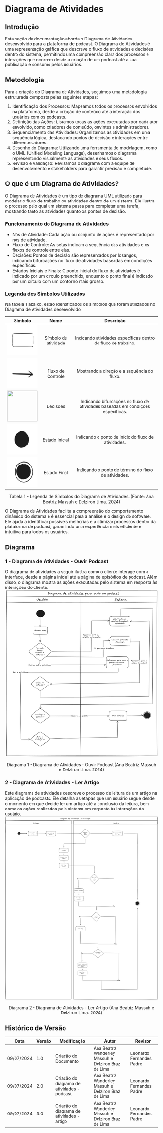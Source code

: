 # Diagrama de Atividades

## Introdução

Esta seção da documentação aborda o Diagrama de Atividades desenvolvido para a plataforma de podcast. O Diagrama de Atividades é uma representação gráfica que descreve o fluxo de atividades e decisões dentro do sistema, permitindo uma compreensão clara dos processos e interações que ocorrem desde a criação de um podcast até a sua publicação e consumo pelos usuários.

## Metodologia

Para a criação do Diagrama de Atividades, seguimos uma metodologia estruturada composta pelas seguintes etapas:

1. Identificação dos Processos: Mapeamos todos os processos envolvidos na plataforma, desde a criação de conteúdo até a interação dos usuários com os podcasts.
2. Definição das Ações: Listamos todas as ações executadas por cada ator envolvido, como criadores de conteúdo, ouvintes e administradores.
3. Sequenciamento das Atividades: Organizamos as atividades em uma sequência lógica, destacando pontos de decisão e interações entre diferentes atores.
4. Desenho do Diagrama: Utilizando uma ferramenta de modelagem, como o UML (Unified Modeling Language), desenhamos o diagrama representando visualmente as atividades e seus fluxos.
5. Revisão e Validação: Revisamos o diagrama com a equipe de desenvolvimento e stakeholders para garantir precisão e completude.

## O que é um Diagrama de Atividades?

O Diagrama de Atividades é um tipo de diagrama UML utilizado para modelar o fluxo de trabalho ou atividades dentro de um sistema. Ele ilustra o processo pelo qual um sistema passa para completar uma tarefa, mostrando tanto as atividades quanto os pontos de decisão.

### Funcionamento do Diagrama de Atividades

  * Nós de Atividade: Cada ação ou conjunto de ações é representado por nós de atividade.
  * Fluxo de Controle: As setas indicam a sequência das atividades e os fluxos de controle entre elas.
  * Decisões: Pontos de decisão são representados por losangos, indicando bifurcações no fluxo de atividades baseadas em condições específicas.
  * Estados Iniciais e Finais: O ponto inicial do fluxo de atividades é indicado por um círculo preenchido, enquanto o ponto final é indicado por um círculo com um contorno mais grosso.

### Legenda dos Símbolos Utilizados

Na tabela 1 abaixo, estão identificados os símbolos que foram utilizados no Diagrama de Atividades desenvolvido:

|                                       Símbolo                                        |         Nome         |                           Descrição                           |
| :----------------------------------------------------------------------------------: | :------------------: | :-----------------------------------------------------------: |
| <img src="./assets/diagrama_de_atividades/Atividade.png" width="100" height="100"> | Símbolo de atividade | Indicando atividades específicas dentro do fluxo de trabalho. |
| <img src="./assets/diagrama_de_atividades/Fluxo.png" width="100" height="100"> | Fluxo de Controle | Mostrando a direção e a sequência do fluxo. |
| <img src="./assets/diagrama_de_atividades/Decisão.png" width="100" height="100"> | Decisões | Indicando bifurcações no fluxo de atividades baseadas em condições específicas. |
| <img src="./assets/diagrama_de_atividades/Inicio.png" width="100" height="100"> | Estado Inicial | Indicando o ponto de início do fluxo de atividades. |
| <img src="./assets/diagrama_de_atividades/Final.png" width="100" height="100"> | Estado Final | Indicando o ponto de término do fluxo de atividades. |


<div style="text-align: center;">
  <p>Tabela 1 - Legenda de Símbolos do Diagrama de Atividades. (Fonte: Ana Beatriz Massuh e Delziron Lima. 2024)</p>
</div>

O Diagrama de Atividades facilita a compreensão do comportamento dinâmico do sistema e é essencial para a análise e o design do software. Ele ajuda a identificar possíveis melhorias e a otimizar processos dentro da plataforma de podcast, garantindo uma experiência mais eficiente e intuitiva para todos os usuários.

## Diagrama

### 1 -  Diagrama de Atividades - Ouvir Podcast
O diagrama de atividades a seguir ilustra como o cliente interage com a interface, desde a página inicial até a página de episódios de podcast. Além disso, o diagrama mostra as ações executadas pelo sistema em resposta às interações do cliente.
![ouvir-podcast](./assets/diagrama_de_atividades/diagrama_de_atividades_1.png)
<div style="text-align: center;">
  <p>Diagrama 1 - Diagrama de Atividades - Ouvir Podcast (Ana Beatriz Massuh e Delziron Lima. 2024)</p>
</div>

### 2 - Diagrama de Atividades - Ler Artigo
Este diagrama de atividades descreve o processo de leitura de um artigo na aplicação de podcasts. Ele detalha as etapas que um usuário segue desde o momento em que decide ler um artigo até a conclusão da leitura, bem como as ações realizadas pelo sistema em resposta às interações do usuário.
![ler-artigo](./assets/diagrama_de_atividades/DiagramaAtividadesArtigo.png)
<div style="text-align: center;">
  <p>Diagrama 2 - Diagrama de Atividades - Ler Artigo (Ana Beatriz Massuh e Delziron Lima. 2024)</p>
</div>

## Histórico de Versão

| Data       | Versão | Modificação                                 | Autor                                                | Revisor                  |
| ---------- | ------ | ------------------------------------------- | ---------------------------------------------------- | ------------------------ |
| 09/07/2024 | 1.0    | Criação do Documento                        | Ana Beatriz Wanderley Massuh e Delziron Braz de Lima | Leonardo Fernandes Padre |
| 09/07/2024 | 2.0    | Criação do diagrama de atividades - podcast | Ana Beatriz Wanderley Massuh e Delziron Braz de Lima | Leonardo Fernandes Padre |
| 09/07/2024 | 3.0    | Criação do diagrama de atividades - artigo  | Ana Beatriz Wanderley Massuh e Delziron Braz de Lima | Leonardo Fernandes Padre |
